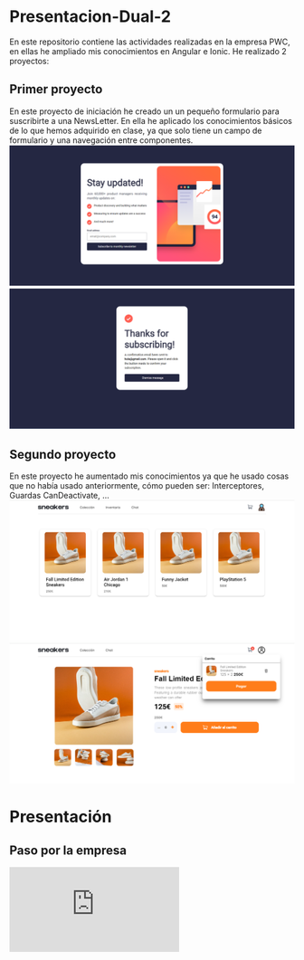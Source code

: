 # Presentacion-Dual-2
En este repositorio contiene las actividades realizadas en la empresa PWC, en ellas he ampliado mis conocimientos en Angular e Ionic. He realizado 2 proyectos:


## Primer proyecto
En este proyecto de iniciación he creado un un pequeño formulario para suscribirte a una NewsLetter. En ella he aplicado los conocimientos básicos de lo que hemos adquirido en clase, ya que solo tiene un campo de formulario y una navegación entre componentes.
![Inicio proyecto](https://github.com/jotaeme890/Presentacion-Dual-2/blob/main/Imagenes/Inicio1.png)
![Suscrito](https://github.com/jotaeme890/Presentacion-Dual-2/blob/main/Imagenes/Inicio2.png)


## Segundo proyecto
En este proyecto he aumentado mis conocimientos ya que he usado cosas que no había usado anteriormente, cómo pueden ser: Interceptores, Guardas CanDeactivate, ...
![Página principal](https://github.com/jotaeme890/Presentacion-Dual-2/blob/main/Imagenes/Inicio3.png)
![Carrito](https://github.com/jotaeme890/Presentacion-Dual-2/blob/main/Imagenes/Carrito.png)


# Presentación
## Paso por la empresa
![Presentación](https://github.com/jotaeme890/Presentacion-Dual-2/blob/main/PDF/PASO%20POR%20LA%20EMPRESA.pdf)
